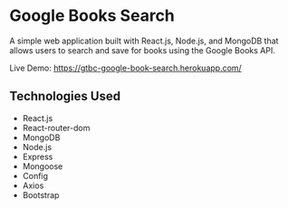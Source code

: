# Google Books Search
A simple web application built with React.js, Node.js, and MongoDB that allows users to search and save for books using the Google Books API.

Live Demo: https://gtbc-google-book-search.herokuapp.com/

## Technologies Used
* React.js
* React-router-dom
* MongoDB
* Node.js
* Express
* Mongoose
* Config
* Axios
* Bootstrap

